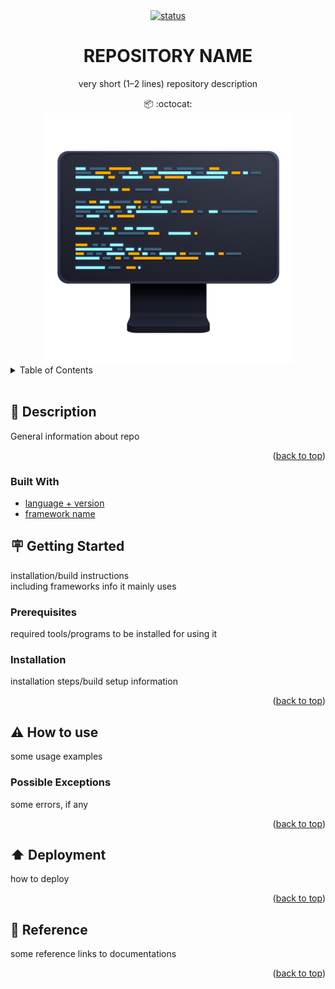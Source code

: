 <!--suppress HtmlUnknownAnchorTarget, HtmlDeprecatedAttribute -->
<div id="top"></div>

<div align="center">
  <a href="https://github.com/madbuilds/template-repository/actions/workflows/secrets-update.yml">
    <img src="https://github.com/madbuilds/template-repository/actions/workflows/secrets-update.yml/badge.svg" alt="status"/>
  </a>
</div>
<h1 align="center">
  REPOSITORY NAME
</h1>

<p align="center">
   very short (1–2 lines) repository description
</p>

<div align="center">
  📦 :octocat:
</div>
<div align="center">
  <img src="./docs/description.webp" alt="description"/>
</div>

<!-- TABLE OF CONTENT -->
<details>
  <summary>Table of Contents</summary>
  <ol>
    <li>
      <a href="#-description">📃 Description</a>
      <ul>
        <li><a href="#built-with">Built With</a></li>
      </ul>
    </li>
    <li>
      <a href="#-getting-started">🪧 Getting Started</a>
      <ul>
        <li><a href="#prerequisites">Prerequisites</a></li>
        <li><a href="#installation">Installation</a></li>
      </ul>
    </li>
    <li>
      <a href="#%EF%B8%8F-how-to-use">⚠️ How to use</a>
      <ul>
        <li><a href="#possible-exceptions">Possible Exceptions</a></li>
      </ul>
    </li>
    <li><a href="#%EF%B8%8F-deployment">⬆️ Deployment</a></li>
    <li><a href="#-reference">🔗 Reference</a></li>
  </ol>
</details>

<br>

## 📃 Description
General information about repo

<p align="right">(<a href="#top">back to top</a>)</p>

### Built With
* [language + version](https://example.com)
* [framework name](https://example.com)

## 🪧 Getting Started
installation/build instructions\
including frameworks info it mainly uses

### Prerequisites
required tools/programs to be installed for using it

### Installation
installation steps/build setup information

<p align="right">(<a href="#top">back to top</a>)</p>

## ⚠️ How to use
some usage examples

### Possible Exceptions
some errors, if any

<p align="right">(<a href="#top">back to top</a>)</p>

## ⬆️ Deployment
how to deploy

<p align="right">(<a href="#top">back to top</a>)</p>

## 🔗 Reference
some reference links to documentations

<p align="right">(<a href="#top">back to top</a>)</p>